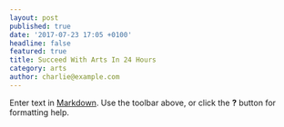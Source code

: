 ```yaml
---
layout: post
published: true
date: '2017-07-23 17:05 +0100'
headline: false
featured: true
title: Succeed With Arts In 24 Hours
category: arts
author: charlie@example.com
---
```

Enter text in [Markdown](http://daringfireball.net/projects/markdown/). Use the toolbar above, or click the **?** button for formatting help.
